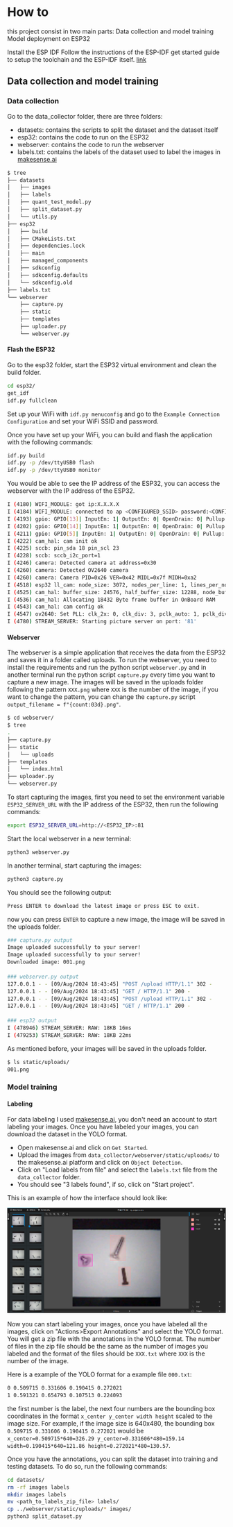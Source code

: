 # How to 
this project consist in two main parts:
Data collection and model training
Model deployment on ESP32

Install the ESP IDF
Follow the instructions of the ESP-IDF get started guide to setup the toolchain and the ESP-IDF itself. [link](https://docs.espressif.com/projects/esp-idf/en/latest/esp32/get-started/linux-macos-setup.html)

## Data collection and model training
### Data collection
Go to the data_collector folder, there are three folders:
- datasets: contains the scripts to split the dataset and the dataset itself
- esp32: contains the code to run on the ESP32
- webserver: contains the code to run the webserver
- labels.txt: contains the labels of the dataset used to label the images in [makesense.ai](https://www.makesense.ai/)

```bash
$ tree
├── datasets
│   ├── images
│   ├── labels
│   ├── quant_test_model.py
│   ├── split_dataset.py
│   └── utils.py
├── esp32
│   ├── build
│   ├── CMakeLists.txt
│   ├── dependencies.lock
│   ├── main
│   ├── managed_components
│   ├── sdkconfig
│   ├── sdkconfig.defaults
│   └── sdkconfig.old
├── labels.txt
└── webserver
    ├── capture.py
    ├── static
    ├── templates
    ├── uploader.py
    └── webserver.py
```

#### Flash the ESP32
Go to the esp32 folder, start the ESP32 virtual environment and clean the build folder.

```bash
cd esp32/
get_idf
idf.py fullclean
```

Set up your WiFi with `idf.py menuconfig` and go to the `Example Connection Configuration` and set your WiFi SSID and password.

Once you have set up your WiFi, you can build and flash the application with the following commands:

```bash
idf.py build
idf.py -p /dev/ttyUSB0 flash
idf.py -p /dev/ttyUSB0 monitor
```

You would be able to see the IP address of the ESP32, you can access the webserver with the IP address of the ESP32.

```bash
I (4180) WIFI_MODULE: got ip:X.X.X.X
I (4184) WIFI_MODULE: connected to ap <CONFIGURED_SSID> password:<CONFIGURED_PASSWORD>
I (4193) gpio: GPIO[13]| InputEn: 1| OutputEn: 0| OpenDrain: 0| Pullup: 1| Pulldown: 0| Intr:0 
I (4202) gpio: GPIO[14]| InputEn: 1| OutputEn: 0| OpenDrain: 0| Pullup: 1| Pulldown: 0| Intr:0 
I (4211) gpio: GPIO[5]| InputEn: 1| OutputEn: 0| OpenDrain: 0| Pullup: 1| Pulldown: 0| Intr:2 
I (4222) cam_hal: cam init ok
I (4225) sccb: pin_sda 18 pin_scl 23
I (4228) sccb: sccb_i2c_port=1
I (4246) camera: Detected camera at address=0x30
I (4260) camera: Detected OV2640 camera
I (4260) camera: Camera PID=0x26 VER=0x42 MIDL=0x7f MIDH=0xa2
I (4518) esp32 ll_cam: node_size: 3072, nodes_per_line: 1, lines_per_node: 4, dma_half_buffer_min:  3072, dma_half_buffer: 12288,lines_per_half_buffer: 16, dma_buffer_size: 24576, image_size: 18432
I (4525) cam_hal: buffer_size: 24576, half_buffer_size: 12288, node_buffer_size: 3072, node_cnt: 8, total_cnt: 1
I (4536) cam_hal: Allocating 18432 Byte frame buffer in OnBoard RAM
I (4543) cam_hal: cam config ok
I (4547) ov2640: Set PLL: clk_2x: 0, clk_div: 3, pclk_auto: 1, pclk_div: 8
I (4780) STREAM_SERVER: Starting picture server on port: '81'
```

#### Webserver
The webserver is a simple application that receives the data from the ESP32 and saves it in a folder called uploads. To run the webserver, you need to install the requirements and run the python script `webserver.py` and in another terminal run the python script `capture.py` every time you want to capture a new image. The images will be saved in the uploads folder following the pattern `XXX.png` where `XXX` is the number of the image, if you want to change the pattern, you can change the `capture.py` script `output_filename = f"{count:03d}.png"`.

```bash
$ cd webserver/
$ tree
.
├── capture.py
├── static
│   └── uploads
├── templates
│   └── index.html
├── uploader.py
└── webserver.py
```

To start capturing the images, first you need to set the environment variable `ESP32_SERVER_URL` with the IP address of the ESP32, then run the following commands:

```bash
export ESP32_SERVER_URL=http://<ESP32_IP>:81
```

Start the local webserver in a new terminal:

```bash
python3 webserver.py
```

In another terminal, start capturing the images:

```bash
python3 capture.py
```

You should see the following output:

```bash
Press ENTER to download the latest image or press ESC to exit.
```

now you can press `ENTER` to capture a new image, the image will be saved in the uploads folder.

```bash
### capture.py output
Image uploaded successfully to your server!
Image uploaded successfully to your server!
Downloaded image: 001.png

### webserver.py output
127.0.0.1 - - [09/Aug/2024 18:43:45] "POST /upload HTTP/1.1" 302 -
127.0.0.1 - - [09/Aug/2024 18:43:45] "GET / HTTP/1.1" 200 -
127.0.0.1 - - [09/Aug/2024 18:43:45] "POST /upload HTTP/1.1" 302 -
127.0.0.1 - - [09/Aug/2024 18:43:45] "GET / HTTP/1.1" 200 -

### esp32 output
I (478946) STREAM_SERVER: RAW: 18KB 16ms
I (479253) STREAM_SERVER: RAW: 18KB 22ms
```

As mentioned before, your images will be saved in the uploads folder.

```bash
$ ls static/uploads/
001.png
```

### Model training

#### Labeling
For data labeling I used [makesense.ai](https://www.makesense.ai/), you don't need an account to start labeling your images. Once you have labeled your images, you can download the dataset in the YOLO format.

- Open makesense.ai and click on `Get Started`. 
- Upload the images from `data_collector/webserver/static/uploads/` to the makesense.ai platform and click on `Object Detection`.
- Click on "Load labels from file" and select the `labels.txt` file from the `data_collector` folder.
- You should see "3 labels found", if so, click on "Start project".

This is an example of how the interface should look like:

![Interface](readme_extras/labeling_makesense.png)

Now you can start labeling your images, once you have labeled all the images, click on "Actions>Export Annotations" and select the YOLO format. You will get a zip file with the annotations in the YOLO format.
The number of files in the zip file should be the same as the number of images you labeled and the format of the files should be `XXX.txt` where `XXX` is the number of the image.

Here is a example of the YOLO format for a example file `000.txt`:

```bash
0 0.509715 0.331606 0.190415 0.272021
1 0.591321 0.654793 0.107513 0.224093
```

the first number is the label, the next four numbers are the bounding box coordinates in the format `x_center y_center width height` scaled to the image size. For example, if the image size is 640x480, the bounding box `0.509715 0.331606 0.190415 0.272021` would be `x_center=0.509715*640=326.29 y_center=0.331606*480=159.14 width=0.190415*640=121.86 height=0.272021*480=130.57`.

Once you have the annotations, you can split the dataset into training and testing datasets. To do so, run the following commands:

```bash
cd datasets/
rm -rf images labels
mkdir images labels
mv <path_to_labels_zip_file> labels/
cp ../webserver/static/uploads/* images/
python3 split_dataset.py
```



